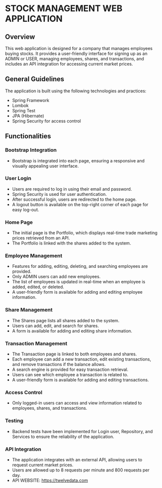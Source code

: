 # STOCK MANAGEMENT WEB APPLICATION

## Overview
This web application is designed for a company that manages employees buying stocks. It provides a user-friendly interface for signing up as an ADMIN or USER, managing employees, shares, and transactions, and includes an API integration for accessing current market prices.

## General Guidelines
The application is built using the following technologies and practices:
- Spring Framework
- Lombok
- Spring Test
- JPA (Hibernate)
- Spring Security for access control

## Functionalities

### Bootstrap Integration
- Bootstrap is integrated into each page, ensuring a responsive and visually appealing user interface.

### User Login
- Users are required to log in using their email and password.
- Spring Security is used for user authentication.
- After successful login, users are redirected to the home page.
- A logout button is available on the top-right corner of each page for easy log-out.

### Home Page
- The initial page is the Portfolio, which displays real-time trade marketing prices retrieved from an API.
- The Portfolio is linked with the shares added to the system.

### Employee Management
- Features for adding, editing, deleting, and searching employees are provided.
- Only ADMIN users can add new employees.
- The list of employees is updated in real-time when an employee is added, edited, or deleted.
- A user-friendly form is available for adding and editing employee information.

### Share Management
- The Shares page lists all shares added to the system.
- Users can add, edit, and search for shares.
- A form is available for adding and editing share information.

### Transaction Management
- The Transaction page is linked to both employees and shares.
- Each employee can add a new transaction, edit existing transactions, and remove transactions if the balance allows.
- A search engine is provided for easy transaction retrieval.
- Users can see which employee a transaction is related to.
- A user-friendly form is available for adding and editing transactions.

### Access Control
- Only logged-in users can access and view information related to employees, shares, and transactions.

### Testing
- Backend tests have been implemented for Login user, Repository, and Services to ensure the reliability of the application.

### API Integration
- The application integrates with an external API, allowing users to request current market prices.
- Users are allowed up to 8 requests per minute and 800 requests per day.
- API WEBSITE: https://twelvedata.com

